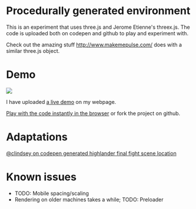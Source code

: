 # Procedurally generated environment
This is an experiment that uses three.js and Jerome Etienne's threex.js. The code is uploaded both on codepen and github to play and experiment with. 

Check out the amazing stuff http://www.makemepulse.com/ does with a similar three.js object.


# Demo
![](https://cloud.githubusercontent.com/assets/6099321/24084918/e253bff2-0cea-11e7-94f0-1c655b24245b.gif)

I have uploaded [a live demo](http://www.tannousmarc.com/projects/threeX/index) on my webpage.

[Play with the code instantly in the browser](http://codepen.io/marctannous/pen/RNGjmz) or fork the project on github.

# Adaptations
[@clindsey on codepen generated highlander final fight scene location](http://codepen.io/clindsey/details/yJqwXP)

# Known issues
- TODO: Mobile spacing/scaling
- Rendering on older machines takes a while; TODO: Preloader
